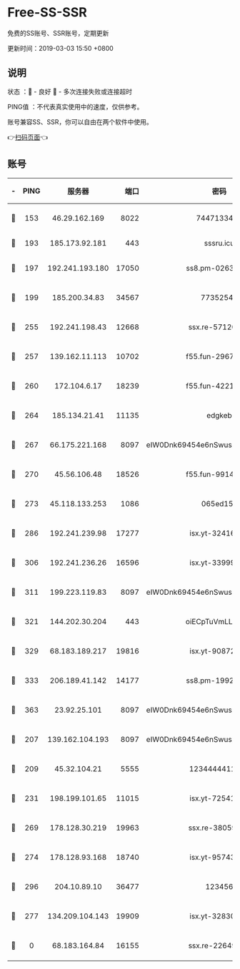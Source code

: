 # Free-SS-SSR

免费的SS账号、SSR账号，定期更新

更新时间：2019-03-03 15:50 +0800

## 说明

状态     ：🙂 - 良好 🙁 - 多次连接失败或连接超时

PING值   ：不代表真实使用中的速度，仅供参考。

账号兼容SS、SSR，你可以自由在两个软件中使用。

👉[扫码页面](https://liesauer.github.io/free-ss-ssr.github.io/)👈

## 账号

|-|PING|服务器|端口|密码|加密方式|区域|
|:----:|:----:|:-----:|-----:|:----:|:----:|:----:|
|🙂|153|46.29.162.169|8022|7447133485|aes-256-cfb|RU|
|🙂|193|185.173.92.181|443|sssru.icu|rc4-md5|RU|
|🙂|197|192.241.193.180|17050|ss8.pm-02632240|aes-256-cfb|US|
|🙂|199|185.200.34.83|34567|77352549|aes-256-cfb|US|
|🙂|255|192.241.198.43|12668|ssx.re-57120332|aes-256-cfb|US|
|🙂|257|139.162.11.113|10702|f55.fun-29670357|aes-256-cfb|SG|
|🙂|260|172.104.6.17|18239|f55.fun-42215388|aes-256-cfb|US|
|🙂|264|185.134.21.41|11135|edgkeb|aes-256-cfb|GB|
|🙂|267|66.175.221.168|8097|eIW0Dnk69454e6nSwuspv9DmS201tQ0D|aes-256-cfb|US|
|🙂|270|45.56.106.48|18526|f55.fun-99140423|aes-256-cfb|US|
|🙂|273|45.118.133.253|1086|065ed15a|aes-256-cfb|SG|
|🙂|286|192.241.239.98|17277|isx.yt-32416797|aes-256-cfb|US|
|🙂|306|192.241.236.26|16596|isx.yt-33999911|aes-256-cfb|US|
|🙂|311|199.223.119.83|8097|eIW0Dnk69454e6nSwuspv9DmS201tQ0D|aes-256-cfb|US|
|🙂|321|144.202.30.204|443|oiECpTuVmLLxk4Ts|aes-256-cfb|US|
|🙂|329|68.183.189.217|19816|isx.yt-90872809|aes-256-cfb|SG|
|🙂|333|206.189.41.142|14177|ss8.pm-19928527|aes-256-cfb|SG|
|🙂|363|23.92.25.101|8097|eIW0Dnk69454e6nSwuspv9DmS201tQ0D|aes-256-cfb|US|
|🙂|207|139.162.104.193|8097|eIW0Dnk69454e6nSwuspv9DmS201tQ0D|aes-256-cfb|JP|
|🙂|209|45.32.104.21|5555|1234444411111|aes-256-cfb|SG|
|🙂|231|198.199.101.65|11015|isx.yt-72541934|aes-256-cfb|US|
|🙂|269|178.128.30.219|19963|ssx.re-38059687|aes-256-cfb|SG|
|🙂|274|178.128.93.168|18740|isx.yt-95743585|aes-256-cfb|SG|
|🙂|296|204.10.89.10|36477|123456|aes-256-cfb|US|
|🙁|277|134.209.104.143|19909|isx.yt-32830951|aes-256-cfb|SG|
|🙁|0|68.183.164.84|16155|ssx.re-22649975|aes-256-cfb|US|
